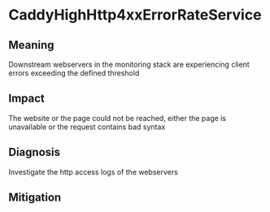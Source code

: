 # CaddyHighHttp4xxErrorRateService

## Meaning
Downstream webservers in the monitoring stack are experiencing client errors exceeding the defined threshold 

## Impact
The website or the page could not be reached, either the page is unavailable or the request contains bad syntax

## Diagnosis
Investigate the http access logs of the webservers

## Mitigation

